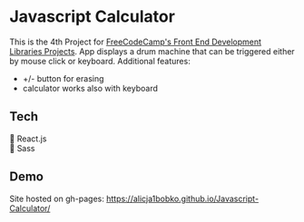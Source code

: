 # Javascript Calculator

This is the 4th Project for [FreeCodeCamp's Front End Development Libraries Projects](https://www.freecodecamp.org/learn/front-end-development-libraries/front-end-development-libraries-projects/build-a-javascript-calculator). App displays a drum machine that can be triggered either by mouse click or keyboard.
Additional features: <br>
* +/- button for erasing <br>
* calculator works also with keyboard

## Tech 

🚀 React.js <br>
🚀 Sass  <br>

## Demo

Site hosted on gh-pages: https://alicja1bobko.github.io/Javascript-Calculator/
